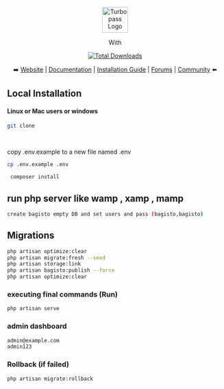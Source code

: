 

 
<br>
 


<br>
<p align="center">
 <a align="center" href="https://www.turbopass.com/">
    <img src="https://www.turbopass.com/themes/turbopass/img/logo.png" alt="Turbopass Logo" title="Turbopass"   height="60" />
</a>
</p>
<p align="center">With</p>


<p align="center">
    <a href="http://www.bagisto.com"><img src="https://bagisto.com/wp-content/themes/bagisto/images/logo.png" alt="Total Downloads"></a>
</p>


<p align="center">
    ➡️ <a href="https://bagisto.com/en/">Website</a> | <a href="https://devdocs.bagisto.com/">Documentation</a> | <a href="https://webkul.com/blog/laravel-ecommerce-website/">Installation Guide</a> | <a href="https://forums.bagisto.com/">Forums</a> | <a href="https://www.facebook.com/groups/bagisto/">Community</a> ⬅️
</p>
  

 
 
## Local Installation

  
 

#### Linux or Mac users or windows
 

```bash
git clone 
```
 
<br> 

copy .env.example to a new file named .env
```bash
cp .env.example .env
```

```bash
 composer install
```

## run php server like wamp , xamp , mamp
```bash
create bagisto empty DB and set users and pass (bagisto,bagisto)
```

## Migrations
```bash
php artisan optimize:clear 
php artisan migrate:fresh --seed 
php artisan storage:link 
php artisan bagisto:publish --force 
php artisan optimize:clear 
```

### executing final commands (Run)
```bash
php artisan serve
```

### admin dashboard
```bash
admin@example.com
admin123 
```


### Rollback (if failed)
```bash
php artisan migrate:rollback 
```

 
 
